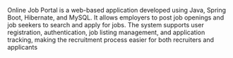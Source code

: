 Online Job Portal is a web-based application developed using Java, Spring Boot, Hibernate, and MySQL. It allows employers to post job openings and job seekers to search and apply for jobs. The system supports user registration, authentication, job listing management, and application tracking, making the recruitment process easier for both recruiters and applicants
